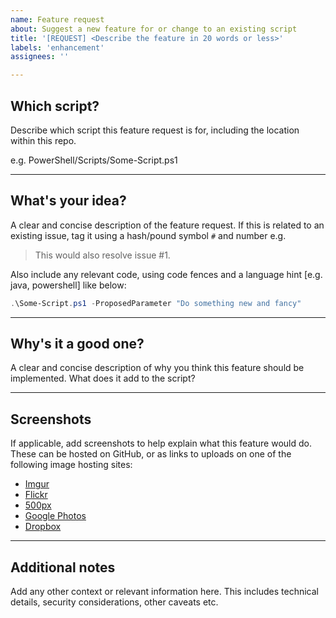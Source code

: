 ```yaml
---
name: Feature request
about: Suggest a new feature for or change to an existing script
title: '[REQUEST] <Describe the feature in 20 words or less>'
labels: 'enhancement'
assignees: ''

---
```


<!-- Leave the ## Headings and --- dividers in place; replace each paragraph with requested info -->
## Which script?

Describe which script this feature request is for, including the location within this repo.

e.g. PowerShell/Scripts/Some-Script.ps1

---

## What's your idea?

A clear and concise description of the feature request. If this is related to an existing issue, tag it using a hash/pound symbol `#` and number e.g.

> This would also resolve issue #1.

Also include any relevant code, using code fences and a language hint \[e.g. java, powershell] like below:

```powershell
.\Some-Script.ps1 -ProposedParameter "Do something new and fancy"
```

---

## Why's it a good one?

A clear and concise description of why you think this feature should be implemented. What does it add to the script?

---

## Screenshots

If applicable, add screenshots to help explain what this feature would do. These can be hosted on GitHub, or as links to uploads on one of the following image hosting sites:

- [Imgur](https://imgur.com/upload)
- [Flickr](https://flickr.com)
- [500px](https://500px.com)
- [Google Photos](https://photos.google.com/login)
- [Dropbox](https://www.dropbox.com)

---

## Additional notes

Add any other context or relevant information here. This includes technical details, security considerations, other caveats etc.
